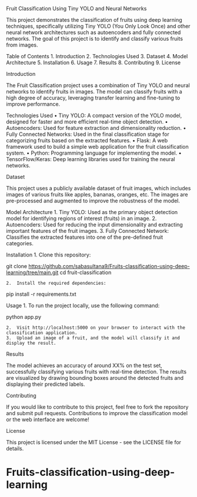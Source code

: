 Fruit Classification Using Tiny YOLO and Neural Networks

This project demonstrates the classification of fruits using deep learning techniques, specifically utilizing Tiny YOLO (You Only Look Once) and other neural network architectures such as autoencoders and fully connected networks. The goal of this project is to identify and classify various fruits from images.

Table of Contents
	1.	Introduction
	2.	Technologies Used
	3.	Dataset
	4.	Model Architecture
	5.	Installation
	6.	Usage
	7.	Results
	8.	Contributing
	9.	License

Introduction

The Fruit Classification project uses a combination of Tiny YOLO and neural networks to identify fruits in images. The model can classify fruits with a high degree of accuracy, leveraging transfer learning and fine-tuning to improve performance.

Technologies Used
	•	Tiny YOLO: A compact version of the YOLO model, designed for faster and more efficient real-time object detection.
	•	Autoencoders: Used for feature extraction and dimensionality reduction.
	•	Fully Connected Networks: Used in the final classification stage for categorizing fruits based on the extracted features.
	•	Flask: A web framework used to build a simple web application for the fruit classification system.
	•	Python: Programming language for implementing the model.
	•	TensorFlow/Keras: Deep learning libraries used for training the neural networks.

Dataset

This project uses a publicly available dataset of fruit images, which includes images of various fruits like apples, bananas, oranges, etc. The images are pre-processed and augmented to improve the robustness of the model.

Model Architecture
	1.	Tiny YOLO: Used as the primary object detection model for identifying regions of interest (fruits) in an image.
	2.	Autoencoders: Used for reducing the input dimensionality and extracting important features of the fruit images.
	3.	Fully Connected Network: Classifies the extracted features into one of the pre-defined fruit categories.

Installation
	1.	Clone this repository:

git clone https://github.com/sabasultana9/Fruits-classification-using-deep-learning/tree/main.git
cd fruit-classification


	2.	Install the required dependencies:

pip install -r requirements.txt



Usage
	1.	To run the project locally, use the following command:

python app.py


	2.	Visit http://localhost:5000 on your browser to interact with the classification application.
	3.	Upload an image of a fruit, and the model will classify it and display the result.

Results

The model achieves an accuracy of around XX% on the test set, successfully classifying various fruits with real-time detection. The results are visualized by drawing bounding boxes around the detected fruits and displaying their predicted labels.

Contributing

If you would like to contribute to this project, feel free to fork the repository and submit pull requests. Contributions to improve the classification model or the web interface are welcome!

License

This project is licensed under the MIT License - see the LICENSE file for details.

# Fruits-classification-using-deep-learning
